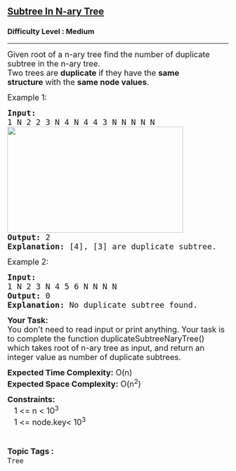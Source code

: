 <h2><a href="https://practice.geeksforgeeks.org/problems/079dee7e7db7a784ed73f604e3cf1712432edf79/1">Subtree In N-ary Tree</a></h2><h3>Difficulty Level : Medium</h3><hr><div class="problems_problem_content__Xm_eO"><p><span style="font-size:18px">Given root of a&nbsp;n-ary tree find the number of duplicate subtree in the&nbsp;n-ary tree.<br>
Two trees are&nbsp;<strong>duplicate</strong>&nbsp;if they have the&nbsp;<strong>same structure</strong>&nbsp;with the&nbsp;<strong>same node values</strong>.</span></p>

<p><span style="font-size:18px">Example 1:</span></p>

<pre><span style="font-size:18px"><strong>Input:</strong>
1 N 2 2 3 N 4 N 4 4 3 N N N N N
<img alt="" src="https://media.geeksforgeeks.org/img-practice/n-ary-1-1668854978.PNG" style="height:241px; width:400px">
<strong>Output:</strong> 2
<strong>Explanation:</strong> [4], [3] are duplicate subtree.</span>
</pre>

<p><span style="font-size:18px">Example 2:</span></p>

<pre><strong><span style="font-size:18px">Input:
</span></strong><span style="font-size:18px">1 N 2 3 N 4 5 6 N N N N
<img alt="" src="https://media.geeksforgeeks.org/img-practice/Duplicaten-arytree-1-1668674633.png">
<strong>Output:</strong> 0
<strong>Explanation:</strong> No duplicate subtree found.</span>
</pre>

<p><span style="font-size:18px"><strong>Your Task:</strong><br>
You don't need to read input or print anything. Your task is to complete the function duplicateSubtreeNaryTree</span><span style="font-size:18px">() which takes root of n-ary tree as input, and return an integer value as number of duplicate subtrees.</span></p>

<p><span style="font-size:18px"><strong>Expected Time Complexity:</strong> O(n)<br>
<strong>Expected Space Complexity:</strong> O(n<sup>2</sup>)</span></p>

<p><span style="font-size:18px"><strong>Constraints:</strong><br>
&nbsp;&nbsp;&nbsp;1 &lt;= n &lt;&nbsp;10<sup>3</sup><br>
&nbsp;&nbsp;&nbsp;1 &lt;= node.key&lt;&nbsp;10<sup>3</sup></span></p>
</div><br><p><span style=font-size:18px><strong>Topic Tags : </strong><br><code>Tree</code>&nbsp;